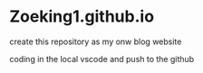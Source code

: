 # Zoeking1.github.io
create this repository as my onw blog website

coding in the local vscode and push to the github